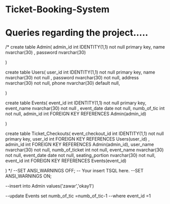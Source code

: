 # Ticket-Booking-System
# Queries regarding the project.....

/*
create table Admin(
	admin_id int IDENTITY(1,1) not null primary key,
	name nvarchar(30) ,
	password nvarchar(30) 

)

create table Users(
	user_id int IDENTITY(1,1) not null primary key,
	name nvarchar(30) not null ,
	password nvarchar(30) not null,
	address nvarchar(30) not null,
	phone nvarchar(30) default null,
	
)

create table Events(
	event_id int IDENTITY(1,1) not null primary key,
	event_name nvarchar(30) not null ,
	event_date date not null,
	numb_of_tic int not null,
	admin_id int FOREIGN KEY REFERENCES Admin(admin_id)

)

create table Ticket_Checkouts(
	event_checkout_id int IDENTITY(1,1) not null primary key,
	user_id int FOREIGN KEY REFERENCES Users(user_id) ,
	admin_id int FOREIGN KEY REFERENCES Admin(admin_id),
	user_name nvarchar(30) not null,
	numb_of_ticket int  not null,
	event_name nvarchar(30) not null,
	event_date date not null,
	seating_portion nvarchar(30) not null,
	event_id int FOREIGN KEY REFERENCES Events(event_id)
	

)
*/
--SET ANSI_WARNINGS OFF;
-- Your insert TSQL here.
--SET ANSI_WARNINGS ON;

--insert into Admin values('zawar','okay1')

--update Events set numb_of_tic =numb_of_tic-1 
--where event_id =1
